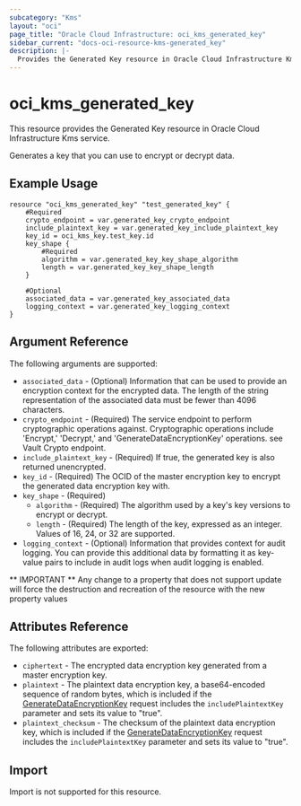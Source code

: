 ```yaml
---
subcategory: "Kms"
layout: "oci"
page_title: "Oracle Cloud Infrastructure: oci_kms_generated_key"
sidebar_current: "docs-oci-resource-kms-generated_key"
description: |-
  Provides the Generated Key resource in Oracle Cloud Infrastructure Kms service
---
```


# oci_kms_generated_key
This resource provides the Generated Key resource in Oracle Cloud Infrastructure Kms service.

Generates a key that you can use to encrypt or decrypt data.


## Example Usage

```hcl
resource "oci_kms_generated_key" "test_generated_key" {
	#Required
	crypto_endpoint = var.generated_key_crypto_endpoint
	include_plaintext_key = var.generated_key_include_plaintext_key
	key_id = oci_kms_key.test_key.id
	key_shape {
		#Required
		algorithm = var.generated_key_key_shape_algorithm
		length = var.generated_key_key_shape_length
	}

	#Optional
	associated_data = var.generated_key_associated_data
	logging_context = var.generated_key_logging_context
}
```

## Argument Reference

The following arguments are supported:

* `associated_data` - (Optional) Information that can be used to provide an encryption context for the encrypted data.  The length of the string representation of the associated data must be fewer than 4096  characters. 
* `crypto_endpoint` - (Required) The service endpoint to perform cryptographic operations against. Cryptographic operations include 'Encrypt,' 'Decrypt,' and 'GenerateDataEncryptionKey' operations. see Vault Crypto endpoint.
* `include_plaintext_key` - (Required) If true, the generated key is also returned unencrypted.
* `key_id` - (Required) The OCID of the master encryption key to encrypt the generated data encryption key with.
* `key_shape` - (Required) 
	* `algorithm` - (Required) The algorithm used by a key's key versions to encrypt or decrypt.
	* `length` - (Required) The length of the key, expressed as an integer. Values of 16, 24, or 32 are supported. 
* `logging_context` - (Optional) Information that provides context for audit logging. You can provide this additional  data by formatting it as key-value pairs to include in audit logs when audit logging is enabled. 


** IMPORTANT **
Any change to a property that does not support update will force the destruction and recreation of the resource with the new property values

## Attributes Reference

The following attributes are exported:

* `ciphertext` - The encrypted data encryption key generated from a master encryption key.
* `plaintext` - The plaintext data encryption key, a base64-encoded sequence of random bytes, which is  included if the [GenerateDataEncryptionKey](https://docs.cloud.oracle.com/iaas/api/#/en/key/release/GeneratedKey/GenerateDataEncryptionKey)  request includes the `includePlaintextKey` parameter and sets its value to "true". 
* `plaintext_checksum` - The checksum of the plaintext data encryption key, which is included if the  [GenerateDataEncryptionKey](https://docs.cloud.oracle.com/iaas/api/#/en/key/release/GeneratedKey/GenerateDataEncryptionKey)  request includes the `includePlaintextKey` parameter and sets its value to "true". 

## Import

Import is not supported for this resource.

